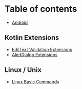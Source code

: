 # Table of contents

* [Android](README.md)

## Kotlin Extensions

* [EditText Validation Extensions](kotlin-extensions/edittext-validation-extensions.md)
* [AlertDialog Extensions](kotlin-extensions/alertdialog-extensions.md)

## Linux / Unix

* [Linux Basic Commands](linux-unix/linux-basic-commands.md)

